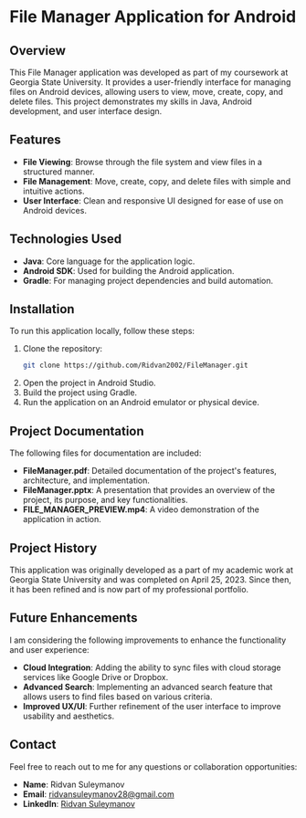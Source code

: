 # File Manager Application for Android

## Overview
This File Manager application was developed as part of my coursework at Georgia State University. It provides a user-friendly interface for managing files on Android devices, allowing users to view, move, create, copy, and delete files. This project demonstrates my skills in Java, Android development, and user interface design.

## Features
- **File Viewing**: Browse through the file system and view files in a structured manner.
- **File Management**: Move, create, copy, and delete files with simple and intuitive actions.
- **User Interface**: Clean and responsive UI designed for ease of use on Android devices.

## Technologies Used
- **Java**: Core language for the application logic.
- **Android SDK**: Used for building the Android application.
- **Gradle**: For managing project dependencies and build automation.

## Installation
To run this application locally, follow these steps:

1. Clone the repository:
   ```bash
   git clone https://github.com/Ridvan2002/FileManager.git
2. Open the project in Android Studio.
3. Build the project using Gradle.
4. Run the application on an Android emulator or physical device.

## Project Documentation
The following files for documentation are included:
- **FileManager.pdf**: Detailed documentation of the project's features, architecture, and implementation.
- **FileManager.pptx**: A presentation that provides an overview of the project, its purpose, and key functionalities.
- **FILE_MANAGER_PREVIEW.mp4**: A video demonstration of the application in action.
  
## Project History
This application was originally developed as a part of my academic work at Georgia State University and was completed on April 25, 2023. Since then, it has been refined and is now part of my professional portfolio.

## Future Enhancements
I am considering the following improvements to enhance the functionality and user experience:
- **Cloud Integration**:  Adding the ability to sync files with cloud storage services like Google Drive or Dropbox.
- **Advanced Search**: Implementing an advanced search feature that allows users to find files based on various criteria.
- **Improved UX/UI**: Further refinement of the user interface to improve usability and aesthetics.
  
## Contact
Feel free to reach out to me for any questions or collaboration opportunities:

- **Name**: Ridvan Suleymanov
- **Email**: [ridvansuleymanov28@gmail.com](mailto:ridvansuleymanov28@gmail.com)
- **LinkedIn**: [Ridvan Suleymanov](https://www.linkedin.com/in/ridvan-suleymanov-profile/)
